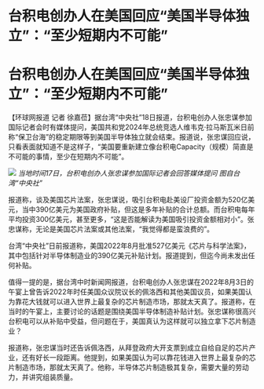 # 台积电创办人在美国回应“美国半导体独立”：“至少短期内不可能”

# 台积电创办人在美国回应“美国半导体独立”：“至少短期内不可能”

【环球网报道 记者
徐嘉莅】据台湾“中央社”18日报道，台积电创办人张忠谋参加国际记者会时有媒体提问，美国共和党2024年总统竞选人维韦克·拉马斯瓦米日前称“保卫台海”的稳定期限等到美国半导体独立就会结束。报道说，张忠谋回应说，只看表面就知道不是这样子，“美国要重新建立像台积电Capacity（规模）简直是不可能的事情，至少在短期内不可能”。

![](https://inews.gtimg.com/om_bt/O6K8p3uK9n4OujfQ9bAdDdNmg2WdrVgyjswgRw9SDwn6QAA/1000)
_当地时间17日，台积电创办人张忠谋参加国际记者会回答媒体提问 图自台湾“中央社”_

报道称，谈及美国芯片法案，张忠谋说，吸引台积电赴美设厂投资金额为520亿美元，当中390亿美元为美国政府补贴，但这是多年补贴的合计总额。而台积电每年平均投资300亿美元，甚至更多，“这是否能解读为美国吸引投资金额相对小”。张忠谋称，无论是美国芯片法案或其他法案，“我觉得都是蛮浪费的”。

台湾“中央社”日前报道称，美国2022年8月批准527亿美元《芯片与科学法案》，其中包括针对半导体制造业的390亿美元补贴计划。报道提到，但迄今尚未发出任何补贴。

值得一提的是，据台湾中时新闻网报道，台积电创办人张忠谋在2022年8月3日的午宴上曾告诉2022年时任美国众议院议长的佩洛西和其他美国议员，如果美国认为靠花大钱就可以进入世界上最复杂的芯片制造市场，那就太天真了。报道称，在当时的午宴上，主要讨论的话题是围绕美国半导体制造补贴计划。张忠谋称很高兴台积电可以从补贴中受益，但问题在于，美国真认为这样就可以独立拿下芯片制造业？

报道称，张忠谋当时还告诉佩洛西，从拜登政府大开支票到成立自给自足的芯片产业，还有好长一段距离。他提到，如果美国认为可以靠花钱进入世界上最复杂的芯片制造市场，那就太天真了。他称，半导体芯片制造极其复杂，需要大量的劳动力，并讲究组装质量。

